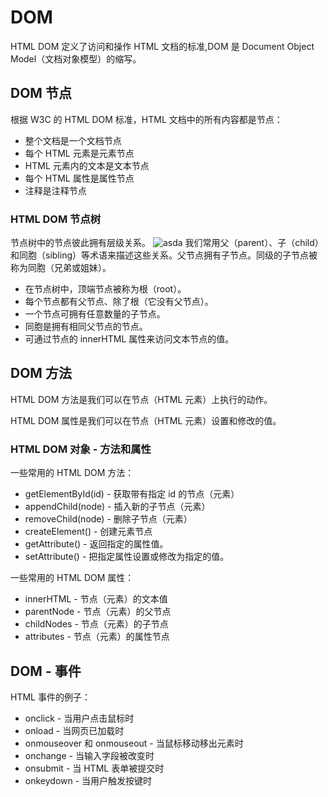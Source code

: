 # DOM
HTML DOM 定义了访问和操作 HTML 文档的标准,DOM  是 Document Object Model（文档对象模型）的缩写。
## DOM 节点
根据 W3C 的 HTML DOM 标准，HTML 文档中的所有内容都是节点：

- 整个文档是一个文档节点
- 每个 HTML 元素是元素节点
- HTML 元素内的文本是文本节点
- 每个 HTML 属性是属性节点
- 注释是注释节点
### HTML DOM 节点树
节点树中的节点彼此拥有层级关系。
![asda](https://gss2.bdstatic.com/9fo3dSag_xI4khGkpoWK1HF6hhy/baike/c0%3Dbaike80%2C5%2C5%2C80%2C26/sign=0fe685f8ec1190ef15f69a8daf72f673/4afbfbedab64034ff2239713a4c379310a551d3c.jpg)
我们常用父（parent）、子（child）和同胞（sibling）等术语来描述这些关系。父节点拥有子节点。同级的子节点被称为同胞（兄弟或姐妹）。
- 在节点树中，顶端节点被称为根（root）。
- 每个节点都有父节点、除了根（它没有父节点）。
- 一个节点可拥有任意数量的子节点。
- 同胞是拥有相同父节点的节点。
- 可通过节点的 innerHTML 属性来访问文本节点的值。

## DOM 方法
HTML DOM 方法是我们可以在节点（HTML 元素）上执行的动作。

HTML DOM 属性是我们可以在节点（HTML 元素）设置和修改的值。
### HTML DOM 对象 - 方法和属性
一些常用的 HTML DOM 方法：

- getElementById(id) - 获取带有指定 id 的节点（元素）
- appendChild(node) - 插入新的子节点（元素）
- removeChild(node) - 删除子节点（元素）
- createElement() - 创建元素节点
- getAttribute() - 返回指定的属性值。
- setAttribute() - 把指定属性设置或修改为指定的值。

一些常用的 HTML DOM 属性：

- innerHTML - 节点（元素）的文本值
- parentNode - 节点（元素）的父节点
- childNodes - 节点（元素）的子节点
- attributes - 节点（元素）的属性节点
## DOM - 事件
HTML 事件的例子：

- onclick - 当用户点击鼠标时
- onload  - 当网页已加载时
- onmouseover 和 onmouseout - 当鼠标移动移出元素时
- onchange - 当输入字段被改变时
- onsubmit - 当 HTML 表单被提交时
- onkeydown - 当用户触发按键时
